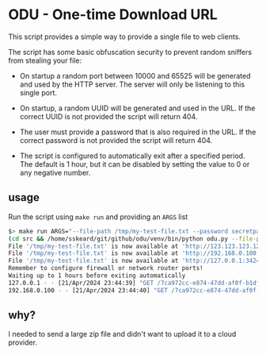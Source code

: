 # ODU - One-time Download URL

This script provides a simple way to provide a single file to web clients.

The script has some basic obfuscation security to prevent random sniffers from stealing your file:

- On startup a random port between 10000 and 65525 will be generated and used by the HTTP server. The server will only be listening to this single port.

- On startup, a random UUID will be generated and used in the URL. If the correct UUID is not provided the script will return 404.

- The user must provide a password that is also required in the URL. If the correct password is not provided the script will return 404.

- The script is configured to automatically exit after a specified period. The default is 1 hour, but it can be disabled by setting the value to 0 or any negative number.


## usage

Run the script using `make run` and providing an `ARGS` list
```bash
$> make run ARGS="--file-path /tmp/my-test-file.txt --password secretpassword"
(cd src && /home/sskeard/git/github/odu/venv/bin/python odu.py --file-path /tmp/my-test-file.txt --password secretpassword)
File '/tmp/my-test-file.txt' is now available at 'http://123.123.123.123:34245/7ca972cc-e874-47dd-af0f-b1dfe925fa26/secretpassword'
File '/tmp/my-test-file.txt' is now available at 'http://192.168.0.100:34245/7ca972cc-e874-47dd-af0f-b1dfe925fa26/secretpassword'
File '/tmp/my-test-file.txt' is now available at 'http://127.0.0.1:34245/7ca972cc-e874-47dd-af0f-b1dfe925fa26/secretpassword'
Remember to configure firewall or network router ports!
Waiting up to 1 hours before exiting automatically
127.0.0.1 - - [21/Apr/2024 23:44:39] "GET /7ca972cc-e874-47dd-af0f-b1dfe925fa26/secretpassword HTTP/1.1" 200 -
192.168.0.100 - - [21/Apr/2024 23:44:40] "GET /7ca972cc-e874-47dd-af0f-b1dfe925fa26/secretpassword HTTP/1.1" 200 -
```

## why?

I needed to send a large zip file and didn't want to upload it to a cloud provider.

